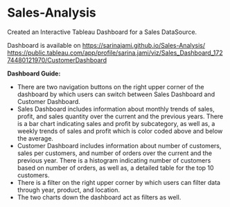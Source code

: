 # Sales-Analysis
Created an Interactive Tableau Dashboard for a Sales DataSource.

Dashboard is available on https://sarinajami.github.io/Sales-Analysis/  https://public.tableau.com/app/profile/sarina.jami/viz/Sales_Dashboard_17274480121970/CustomerDashboard

**Dashboard Guide:**

* There are two navigation buttons on the right upper corner of the dashboard by which users can switch between Sales Dashboard and Customer Dashboard.
* Sales Dashboard includes information about monthly trends of sales, profit, and sales quantity over the current and the previous years. There is a bar chart indicating sales and profit by subcategory, as well as, a weekly trends of sales and profit which is color coded above and below the average.
* Customer Dashboard includes information about number of customers, sales per customers, and number of orders over the current and the previous year. There is a histogram indicating number of customers based on number of orders, as well as, a detailed table for the top 10 customers.
* There is a filter on the right upper corner by which users can filter data through year, product, and location.
* The two charts down the dashboard act as filters as well.
